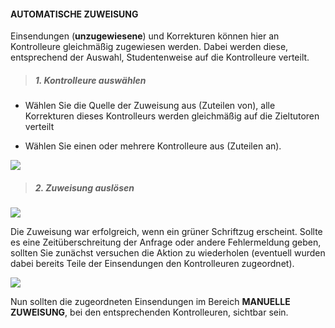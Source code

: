 <!--
  - @file page_admin_tutorAssign_automatically_de.md
  -
  - @license http://www.gnu.org/licenses/gpl-3.0.html GPL version 3
  -
  - @package OSTEPU (https://github.com/ostepu/system)
  - @since 0.4.3
  -
  - @author Till Uhlig <till.uhlig@student.uni-halle.de>
  - @date 2015
 -->

#### AUTOMATISCHE ZUWEISUNG
Einsendungen (**unzugewiesene**) und Korrekturen können hier an Kontrolleure gleichmäßig zugewiesen werden. Dabei werden diese, entsprechend der Auswahl, Studentenweise auf die Kontrolleure verteilt.

> ##### 1. Kontrolleure auswählen

- Wählen Sie die Quelle der Zuweisung aus (Zuteilen von), alle Korrekturen dieses Kontrolleurs werden gleichmäßig auf die Zieltutoren verteilt

- Wählen Sie einen oder mehrere Kontrolleure aus (Zuteilen an).

![](autoA.png)

> ##### 2. Zuweisung auslösen

![](autoB.png)

Die Zuweisung war erfolgreich, wenn ein grüner Schriftzug erscheint. Sollte es eine Zeitüberschreitung der Anfrage oder andere Fehlermeldung geben, sollten Sie zunächst versuchen die Aktion zu wiederholen (eventuell wurden dabei bereits Teile der Einsendungen den Kontrolleuren zugeordnet).

![](autoC.png)

Nun sollten die zugeordneten Einsendungen im Bereich **MANUELLE ZUWEISUNG**, bei den entsprechenden Kontrolleuren, sichtbar sein.